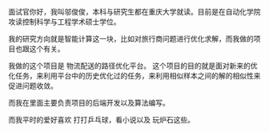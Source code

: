 

面试官你好，我叫邬俊俊，本科与研究生都在重庆大学就读。目前是在自动化学院攻读控制科学与工程学术硕士学位。

我的研究方向就是智能计算这一块，比如对旅行商问题进行优化求解，而我做的项目也跟这个有关。

我做的这个项目是   物流配送的路径优化平台。
这个项目的目的就是面对新来的优化任务，来利用平台中的历史优化过的任务，来利用相似样本之间的解的相似性来促进问题收敛。 

而我在里面主要负责项目的后端开发以及算法编写。

而我平时的爱好喜欢 打打乒乓球，看小说以及 玩炉石这些。





